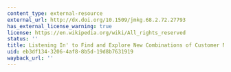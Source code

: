 ```yaml
---
content_type: external-resource
external_url: http://dx.doi.org/10.1509/jmkg.68.2.72.27793
has_external_license_warning: true
license: https://en.wikipedia.org/wiki/All_rights_reserved
status: ''
title: Listening In' to Find and Explore New Combinations of Customer Needs
uid: eb3df134-3206-4af8-8b5d-19d8b7631919
wayback_url: ''
---
```

